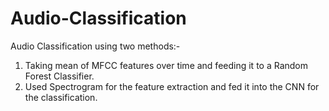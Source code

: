 # Audio-Classification
Audio Classification using two methods:-
1. Taking mean of MFCC features over time and feeding it to a Random Forest Classifier.
2. Used Spectrogram for the feature extraction and fed it into the CNN for the classification.

